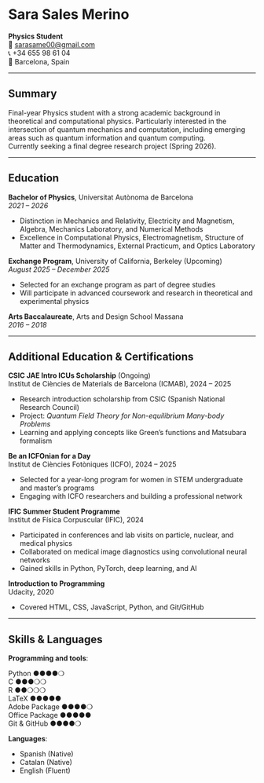 
# Sara Sales Merino

**Physics Student**  
📧 sarasame00@gmail.com  
📞 +34 655 98 61 04  
📍 Barcelona, Spain  

---

## Summary

Final-year Physics student with a strong academic background in theoretical and computational physics. Particularly interested in the intersection of quantum mechanics and computation, including emerging areas such as quantum information and quantum computing.  
Currently seeking a final degree research project (Spring 2026).

---

## Education

**Bachelor of Physics**, Universitat Autònoma de Barcelona  
*2021 – 2026*  
- Distinction in Mechanics and Relativity, Electricity and Magnetism, Algebra, Mechanics Laboratory, and Numerical Methods  
- Excellence in Computational Physics, Electromagnetism, Structure of Matter and Thermodynamics, External Practicum, and Optics Laboratory

**Exchange Program**, University of California, Berkeley (Upcoming)  
*August 2025 – December 2025*  
- Selected for an exchange program as part of degree studies  
- Will participate in advanced coursework and research in theoretical and experimental physics

**Arts Baccalaureate**, Arts and Design School Massana  
*2016 – 2018*

---

## Additional Education & Certifications

**CSIC JAE Intro ICUs Scholarship** (Ongoing)  
Institut de Ciències de Materials de Barcelona (ICMAB), 2024 – 2025  
- Research introduction scholarship from CSIC (Spanish National Research Council)  
- Project: *Quantum Field Theory for Non-equilibrium Many-body Problems*  
- Learning and applying concepts like Green’s functions and Matsubara formalism

**Be an ICFOnian for a Day**  
Institut de Ciències Fotòniques (ICFO), 2024 – 2025  
- Selected for a year-long program for women in STEM undergraduate and master’s programs  
- Engaging with ICFO researchers and building a professional network

**IFIC Summer Student Programme**  
Institut de Física Corpuscular (IFIC), 2024  
- Participated in conferences and lab visits on particle, nuclear, and medical physics  
- Collaborated on medical image diagnostics using convolutional neural networks  
- Gained skills in Python, PyTorch, deep learning, and AI

**Introduction to Programming**  
Udacity, 2020  
- Covered HTML, CSS, JavaScript, Python, and Git/GitHub

---

## Skills & Languages

**Programming and tools**: 

Python  ●●●●❍  
C            ●●●❍❍  
R ●●❍❍❍   
LaTeX ●●●●●  
Adobe Package ●●●●❍  
Office Package ●●●●●  
Git & GitHub ●●●●❍  

**Languages**:  
- Spanish (Native)  
- Catalan (Native)  
- English (Fluent)
